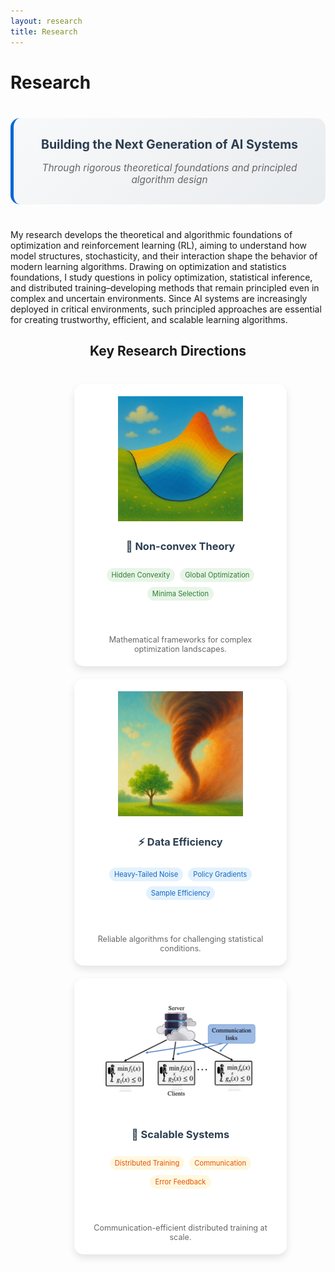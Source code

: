 ```yaml
---
layout: research
title: Research
---
```


# Research

<div style="text-align: center; margin: 40px 0; padding: 30px; background: linear-gradient(135deg, #f8f9fa 0%, #e9ecef 100%); border-radius: 15px; border-left: 5px solid #0366d6;">
<h2 style="color: #2c3e50; margin-top: 0; font-size: 1.4em;">Building the Next Generation of AI Systems</h2>
<p style="color: #666; font-size: 1.1em; margin-bottom: 0; font-style: italic;">Through rigorous theoretical foundations and principled algorithm design</p>
</div>

<!--
<div style="text-align: center; margin: 40px 0;">
  <img src="/assets/model_data_to_rl.png" 
       alt="Research Framework: From Complex Models to Trustworthy AI" 
       style="max-width: 80%; height: auto; border: 1px solid #ddd; border-radius: 8px; box-shadow: 0 4px 8px rgba(0,0,0,0.1);">
  <figcaption style="font-size: 14px; margin-top: 12px; color: #666; font-style: italic;">
    Research framework: transforming complex models and data through principled training dynamics into trustworthy, data-efficient, and scalable AI systems.
  </figcaption>
</div>
-->

My research develops the theoretical and algorithmic foundations of optimization and reinforcement learning (RL), aiming to understand how model structures, stochasticity, and their interaction shape the behavior of modern learning algorithms. Drawing on optimization and statistics foundations, I study questions in policy optimization, statistical inference, and distributed training–developing methods that remain principled even in complex and uncertain environments. Since AI systems are increasingly deployed in critical environments, such principled approaches are essential for creating trustworthy, efficient, and scalable learning algorithms.




<!-- Drop this <style> block once on the page -->
<style>
  .row {
    display: grid;
    grid-template-columns: 1fr 1fr;
    column-gap: 12px;
    row-gap: 12px;
    align-items: start;
  }
  .subfig {
    width: 100%;
    aspect-ratio: 1 / 1;
    max-width: 400px;   /* <— choose your target size */
    margin: 0 auto;
    display: flex;
    flex-direction: column;
    align-items: center;
  }
  .subfig .frame {
    width: 100%;
    height: 100%;
    border: 1px solid #ddd;
    border-radius: 6px;
    display: flex;
    align-items: center;
    justify-content: center;
    background: #fafafa;
    overflow: hidden;
  }
  .subfig img {
    width: 100%;
    height: 100%;
    object-fit: contain;
  }
  .subfig figcaption {
    margin-top: 8px;
    font-size: 14px;
    line-height: 1.5;
    text-align: center;
  }
  
  /* Mobile responsive styles */
  @media (max-width: 768px) {
    .research-cards-container {
      gap: 30px !important;
      flex-direction: column !important;
      align-items: center !important;
    }
    .research-card {
      max-width: 350px !important;
      width: 100% !important;
    }
  }
  
  @media (max-width: 480px) {
    .research-cards-container {
      gap: 20px !important;
      margin: 20px 0 !important;
    }
    .research-card {
      max-width: 300px !important;
      padding: 15px !important;
    }
    .research-card img {
      height: 120px !important;
    }
  }
</style>



<h2 style="text-align:center;">Key Research Directions</h2>

<div class="research-cards-container" style="display: flex; justify-content: center; align-items: stretch; gap: 60px; margin: 40px 0; flex-wrap: wrap;">

<!-- Non-convex Theory Card -->
<a href="/research/theoretical-foundations" style="text-decoration: none; color: inherit; flex: 0 1 300px; min-width: 0;">
<div class="research-card" style="background: white; padding: 20px; border-radius: 15px; box-shadow: 0 6px 12px rgba(0,0,0,0.1); width: 100%; text-align: center; transition: transform 0.3s ease, box-shadow 0.3s ease; height: 100%; display: flex; flex-direction: column;" onmouseover="this.style.transform='translateY(-5px)'; this.style.boxShadow='0 8px 20px rgba(0,0,0,0.15)'" onmouseout="this.style.transform='translateY(0)'; this.style.boxShadow='0 6px 12px rgba(0,0,0,0.1)'">
  <img src="/assets/landscape.png" alt="Hidden Convexity" style="width: 80%; height: 200px; object-fit: contain; margin: 0 auto 15px auto; flex-shrink: 0; display: block;">
  <h3 style="color: #2c3e50; margin: 15px 0 10px 0; flex-shrink: 0;">🔬 Non-convex Theory</h3>
  <div style="display: flex; flex-wrap: wrap; gap: 8px; justify-content: center; margin: 15px 0; flex-shrink: 0;">
    <span style="background: #e8f5e8; color: #2e7d32; padding: 4px 8px; border-radius: 12px; font-size: 0.8em;">Hidden Convexity</span>
    <span style="background: #e8f5e8; color: #2e7d32; padding: 4px 8px; border-radius: 12px; font-size: 0.8em;">Global Optimization</span>
    <span style="background: #e8f5e8; color: #2e7d32; padding: 4px 8px; border-radius: 12px; font-size: 0.8em;">Minima Selection</span>
  </div>
  <p style="color: #666; font-size: 0.9em; margin: 0; flex-grow: 1; display: flex; align-items: flex-end;">Mathematical frameworks for complex optimization landscapes.</p>
</div>
</a>

<!-- Data Efficiency Card -->
<a href="/research/data-efficiency" style="text-decoration: none; color: inherit; flex: 0 1 300px; min-width: 0;">
<div class="research-card" style="background: white; padding: 20px; border-radius: 15px; box-shadow: 0 6px 12px rgba(0,0,0,0.1); width: 100%; text-align: center; transition: transform 0.3s ease, box-shadow 0.3s ease; height: 100%; display: flex; flex-direction: column;" onmouseover="this.style.transform='translateY(-5px)'; this.style.boxShadow='0 8px 20px rgba(0,0,0,0.15)'" onmouseout="this.style.transform='translateY(0)'; this.style.boxShadow='0 6px 12px rgba(0,0,0,0.1)'">
  <img src="/assets/robustness.png" alt="Robust Algorithms" style="width: 80%; height: 200px; object-fit: contain; margin: 0 auto 15px auto; flex-shrink: 0; display: block;">
  <h3 style="color: #2c3e50; margin: 15px 0 10px 0; flex-shrink: 0;">⚡ Data Efficiency</h3>
  <div style="display: flex; flex-wrap: wrap; gap: 8px; justify-content: center; margin: 15px 0; flex-shrink: 0;">
    <span style="background: #e3f2fd; color: #1565c0; padding: 4px 8px; border-radius: 12px; font-size: 0.8em;">Heavy-Tailed Noise</span>
    <span style="background: #e3f2fd; color: #1565c0; padding: 4px 8px; border-radius: 12px; font-size: 0.8em;">Policy Gradients</span>
    <span style="background: #e3f2fd; color: #1565c0; padding: 4px 8px; border-radius: 12px; font-size: 0.8em;">Sample Efficiency</span>
  </div>
  <p style="color: #666; font-size: 0.9em; margin: 0; flex-grow: 1; display: flex; align-items: flex-end;">Reliable algorithms for challenging statistical conditions.</p>
</div>
</a>

<!-- Scalable Systems Card -->
<a href="/research/scalable-systems" style="text-decoration: none; color: inherit; flex: 0 1 300px; min-width: 0;">
<div class="research-card" style="background: white; padding: 20px; border-radius: 15px; box-shadow: 0 6px 12px rgba(0,0,0,0.1); width: 100%; text-align: center; transition: transform 0.3s ease, box-shadow 0.3s ease; height: 100%; display: flex; flex-direction: column;" onmouseover="this.style.transform='translateY(-5px)'; this.style.boxShadow='0 8px 20px rgba(0,0,0,0.15)'" onmouseout="this.style.transform='translateY(0)'; this.style.boxShadow='0 6px 12px rgba(0,0,0,0.1)'">
  <img src="/assets/federated_learning.png" alt="EF21 Algorithm" style="width: 80%; height: 190px; object-fit: contain; margin: 0 auto 15px auto; flex-shrink: 0; display: block;">
  <h3 style="color: #2c3e50; margin: 15px 0 10px 0; flex-shrink: 0;">🚀 Scalable Systems</h3>
  <div style="display: flex; flex-wrap: wrap; gap: 8px; justify-content: center; margin: 15px 0; flex-shrink: 0;">
    <span style="background: #fff8e1; color: #e65100; padding: 4px 8px; border-radius: 12px; font-size: 0.8em;">Distributed Training</span>
    <span style="background: #fff8e1; color: #e65100; padding: 4px 8px; border-radius: 12px; font-size: 0.8em;">Communication</span>
    <span style="background: #fff8e1; color: #e65100; padding: 4px 8px; border-radius: 12px; font-size: 0.8em;">Error Feedback</span>
  </div>
  <p style="color: #666; font-size: 0.9em; margin: 0; flex-grow: 1; display: flex; align-items: flex-end;">Communication-efficient distributed training at scale.</p>
</div>
</a>

</div>
